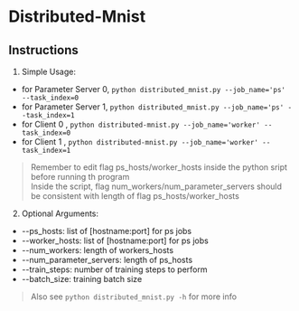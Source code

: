 # Distributed-Mnist

## Instructions
1. Simple Usage: 
 * for Parameter Server 0, ```python distributed_mnist.py --job_name='ps' --task_index=0```
 * for Parameter Server 1, ```python distributed_mnist.py --job_name='ps' --task_index=1```
 * for Client 0          , ```python distributed-mnist.py --job_name='worker' --task_index=0```
 * for Client 1          , ```python distributed-mnist.py --job_name='worker' --task_index=1```

 > Remember to edit flag ps_hosts/worker_hosts inside the python sript before running th program  
 > Inside the script, flag num_workers/num_parameter_servers should be consistent with length of flag ps_hosts/worker_hosts

2. Optional Arguments:
 * --ps_hosts: list of [hostname:port] for ps jobs
 * --worker_hosts: list of [hostname:port] for ps jobs
 * --num_workers: length of workers_hosts
 * --num_parameter_servers: length of ps_hosts
 * --train_steps: number of training steps to perform
 * --batch_size: training batch size

 > Also see ```python distributed_mnist.py -h``` for more info
